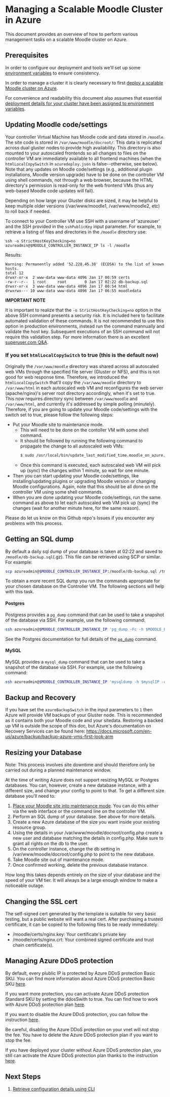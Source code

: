 # Managing a Scalable Moodle Cluster in Azure

This document provides an overview of how to perform various
management tasks on a scalable Moodle cluster on Azure.

## Prerequisites

In order to configure our deployment and tools we'll set up some
[environment variables](./Environment-Variables.md) to ensure consistency.

In order to manage a cluster it is clearly necessary to first [deploy
a scalable Moodle cluster on Azure](./Deploy.md).

For convenience and readability this document also assumes that essential [deployment details for your cluster have been assigned to environment variables](./Get-Install-Data.md).

## Updating Moodle code/settings

Your controller Virtual Machine has Moodle code and data stored in
`/moodle`. The site code is stored in `/var/www/moodle/docroot/`. This
data is replicated across dual gluster nodes to provide high
availability. This directory is also mounted to your autoscaled
frontends so all changes to files on the controller VM are immediately
available to all frontend machines (when the `htmlLocalCopySwitch` in `azuredeploy.json`
is false--otherwise, see below). Note that any updates on Moodle code/settings
(e.g., additional plugin installations, Moodle version upgrade) have to be done
on the controller VM using shell commands, not through a web browser, because the
HTML directory's permission is read-only for the web frontend VMs (thus any web-based
Moodle code updates will fail).

Depending on how large your Gluster disks are sized, it may be helpful
to keep multiple older versions (/var/www/moodle1, /var/www/moodle2, etc) to
roll back if needed.

To connect to your Controller VM use SSH with a username of
'azureuser' and the SSH provided in the `sshPublicKey` input
parameter. For example, to retrieve a listing of files and directories
in the `/moodle` directory use:

```
ssh -o StrictHostKeyChecking=no azureadmin@$MOODLE_CONTROLLER_INSTANCE_IP ls -l /moodle
```

Results:

```
Warning: Permanently added '52.228.45.38' (ECDSA) to the list of known hosts.
total 12
drwxr-xr-x  2 www-data www-data 4096 Jan 17 00:59 certs
-rw-r--r--  1 root     root        0 Jan 17 02:22 db-backup.sql
drwxr-xr-x  3 www-data www-data 4096 Jan 17 00:54 html
drwxrwx--- 10 www-data www-data 4096 Jan 17 06:55 moodledata
```

**IMPORTANT NOTE**

It is important to realize that the `-o StrictHostKeyChecking=no`
option in the above SSH command presents a security risk. It is
included here to facilitate automated validation of these commands. It
is not recommended to use this option in production environments,
instead run the command mannually and validate the host key.
Subsequent executions of an SSH command will not require this
validation step. For more information there is an excellent
[superuser.com
Q&A](https://superuser.com/questions/421074/ssh-the-authenticity-of-host-host-cant-be-established/421084#421084).

### If you set `htmlLocalCopySwitch` to true (this is the default now)

Originally the `/var/www/moodle` directory was shared across all autoscaled
web VMs through the specified file server (Gluster or NFS), and this is
not good for web response time. Therefore, we introduced the
`htmlLocalCopySwitch` that'll copy the `/var/www/moodle` directory to
`/var/www/html` in each autoscaled web VM and reconfigures the web
server (apache/nginx)'s server root directory accordingly, when it's set
to true. This now requires directory sync between `/var/www/moodle` and
`/var/www/html`, and currently it's addressed by simple polling
(minutely). Therefore, if you are going to update your Moodle
code/settings with the switch set to true, please follow the
following steps:

* Put your Moodle site to maintenance mode.
  * This will need to be done on the contoller VM with some shell command.
  * It should be followed by running the following command to propagate the change to all autoscaled web VMs:
    ```bash
    $ sudo /usr/local/bin/update_last_modified_time.moodle_on_azure.sh
    ```
  * Once this command is executed, each autoscaled web VM will pick up (sync) the changes within 1 minute, so wait for one minute.
* Then you can start updating your Moodle code/settings, like installing/updating plugins or upgrading Moodle version or changing Moodle configurations. Again, note that this should be all done on the controller VM using some shell commands.
* When you are done updating your Moodle code/settings, run the same command as above to let each autoscaled web VM pick up (sync) the changes (wait for another minute here, for the same reason).

Please do let us know on this Github repo's Issues if you encounter any problems with this process.

## Getting an SQL dump

By default a daily sql dump of your database is taken at 02:22 and
saved to `/moodle/db-backup.sql`(.gz). This file can be retrieved
using SCP or similar. For example:

``` bash
scp azureadmin@$MOODLE_CONTROLLER_INSTANCE_IP:/moodle/db-backup.sql /tmp/moodle-db-backup.sql
```

To obtain a more recent SQL dump you run the commands appropriate for
your chosen database on the Controller VM. The following sections will
help with this task.

#### Postgres

Postgress provides a `pg_dump` command that can be used to take a
snapshot of the database via SSH. For example, use the following
command:

``` bash
ssh azureadmin@$MOODLE_CONTROLLER_INSTANCE_IP 'pg_dump -Fc -h $MOODLE_DATABASE_DNS -U $MOODLE_DATABASE_ADMIN_USERNAME moodle > /moodle/db-snapshot.sql'
```

See the Postgres documentation for full details of the [`pg_dump`](https://www.postgresql.org/docs/9.5/static/backup-dump.html) command.

#### MySQL

MySQL provides a `mysql_dump` command that can be used to take a
snapshot of the database via SSH. For example, use the following
command:

``` bash
ssh azureadmin@$MOODLE_CONTROLLER_INSTANCE_IP 'mysqldump -h $mysqlIP -u ${azuremoodledbuser} -p'${moodledbpass}' --databases ${moodledbname} | gzip > /moodle/db-backup.sql.gz'
```

## Backup and Recovery

If you have set the `azureBackupSwitch` in the input parameters to `1`
then Azure will provide VM backups of your Gluster node. This is
recommended as it contains both your Moodle code and your sitedata.
Restoring a backed up VM is outside the scope of this doc, but Azure's
documentation on Recovery Services can be found here:
https://docs.microsoft.com/en-us/azure/backup/backup-azure-vms-first-look-arm

## Resizing your Database

Note: This process involves site downtime and should therefore only be
carried out during a planned maintenance window.

At the time of writing Azure does not support resizing MySQL or
Postgres databases. You can, however, create a new database instance,
with a different size, and change your config to point to that. To get
a different size database you'll need to:

  1. [Place your Moodle site into maintenance
     mode](https://docs.moodle.org/34/en/Maintenance_mode). You can do
     this either via the web interface or the command line on the
     controller VM.
  2. Perform an SQL dump of your database. See above for more details.
  3. Create a new Azure database of the size you want inside your
     existing resource group.
  4. Using the details in your /var/www/moodle/docroot/config.php create a
     new user and database matching the details in config.php. Make
     sure to grant all rights on the db to the user.
  5. On the controller instance, change the db setting in
     /var/www/moodle/docroot/config.php to point to the new database.
  6. Take Moodle site out of maintenance mode.
  7. Once confirmed working, delete the previous database instance.

How long this takes depends entirely on the size of your database and
the speed of your VM tier. It will always be a large enough window to
make a noticeable outage.

## Changing the SSL cert

The self-signed cert generated by the template is suitable for very
basic testing, but a public website will want a real cert. After
purchasing a trusted certificate, it can be copied to the following
files to be ready immediately:

  - /moodle/certs/nginx.key: Your certificate's private key
  - /moodle/certs/nginx.crt: Your combined signed certificate and trust chain certificate(s).

## Managing Azure DDoS protection

By default, every plublic IP is protected by Azure DDoS protection Basic SKU. 
You can find more information about Azure DDoS protection Basic SKU [here](https://docs.microsoft.com/en-us/azure/virtual-network/ddos-protection-overview).

If you want more protection, you can activate Azure DDoS protection Standard SKU by setting 
the ddosSwith to true. You can find how to work with Azure DDoS 
protection plan [here](https://docs.microsoft.com/en-us/azure/virtual-network/manage-ddos-protection#work-with-ddos-protection-plans).

If you want to disable the Azure DDoS protection, you can follow the instruction 
[here](https://docs.microsoft.com/en-us/azure/virtual-network/manage-ddos-protection#disable-ddos-for-a-virtual-network). 

Be careful, disabling the Azure DDoS protection on your vnet will not stop the fee.
You have to delete the Azure DDoS protection plan if you want to stop the fee.

If you have deployed your cluster without Azure DDoS protection plan, you still can activate the 
Azure DDoS protection plan thanks to the instruction [here](https://docs.microsoft.com/en-us/azure/virtual-network/manage-ddos-protection#enable-ddos-for-an-existing-virtual-network).

## Next Steps

  1. [Retrieve configuration details using CLI](./Get-Install-Data.md)
